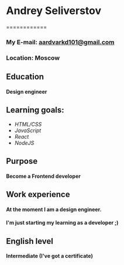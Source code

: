 # Andrey Seliverstov
============

### My E-mail:              aardvarkd101@gmail.com
### Location:               Moscow

**Education**
---------
#### Design engineer

**Learning goals:**
---------
* _HTML/CSS_
* _JavaScript_
* _React_
* _NodeJS_

**Purpose**
---------
#### Become a Frontend developer

**Work experience**
---------
#### At the moment I am a design engineer.
#### I'm just starting my learning as a developer ;)

**English level**
---------
#### Intermediate (I've got a certificate)


